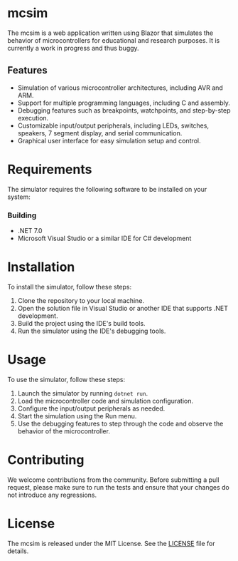 # mcsim
The mcsim is a web application written using Blazor that simulates the behavior of microcontrollers for educational and research purposes.
It is currently a work in progress and thus buggy.

## Features
- Simulation of various microcontroller architectures, including AVR and ARM.
- Support for multiple programming languages, including C and assembly.
- Debugging features such as breakpoints, watchpoints, and step-by-step execution.
- Customizable input/output peripherals, including LEDs, switches, speakers, 7 segment display, and serial communication.
- Graphical user interface for easy simulation setup and control.

# Requirements
The simulator requires the following software to be installed on your system:

### Building
- .NET 7.0
- Microsoft Visual Studio or a similar IDE for C# development

# Installation
To install the simulator, follow these steps:

1. Clone the repository to your local machine.
2. Open the solution file in Visual Studio or another IDE that supports .NET development.
3. Build the project using the IDE's build tools.
4. Run the simulator using the IDE's debugging tools.

# Usage
To use the simulator, follow these steps:

1. Launch the simulator by running `dotnet run`.
2. Load the microcontroller code and simulation configuration.
3. Configure the input/output peripherals as needed.
4. Start the simulation using the Run menu.
5. Use the debugging features to step through the code and observe the behavior of the microcontroller.

# Contributing
We welcome contributions from the community.
Before submitting a pull request, please make sure to run the tests and ensure that your changes do not introduce any regressions.

# License
The mcsim is released under the MIT License. See the [LICENSE](https://www.mit.edu/~amini/LICENSE.md) file for details.